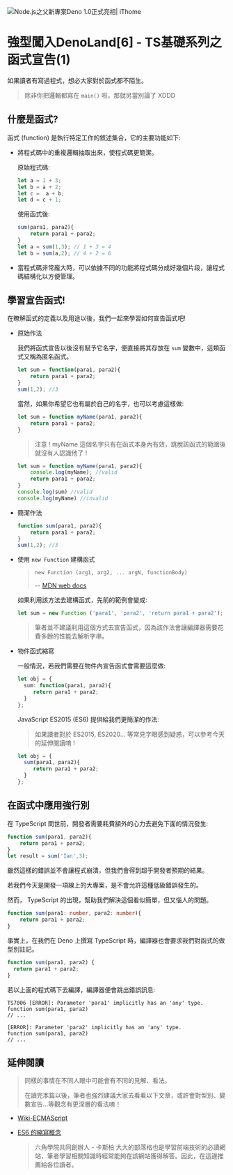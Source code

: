 ![Node.js之父新專案Deno 1.0正式亮相| iThome](https://s4.itho.me/sites/default/files/styles/picture_size_large/public/field/image/v1_wide.jpg?itok=aqrO_0jM)

# 強型闖入DenoLand[6] - TS基礎系列之函式宣告(1)

如果讀者有寫過程式，想必大家對於函式都不陌生。

> 除非你把邏輯都寫在 `main()` 啦，那就另當別論了 XDDD

## 什麼是函式?

函式 (function) 是執行特定工作的敘述集合，它的主要功能如下:

- 將程式碼中的重複邏輯抽取出來，使程式碼更簡潔。

  原始程式碼:

  ```typescript
  let a = 1 + 3;
  let b = a + 2;
  let c =  a + b;
  let d = c + 1;
  ```

  使用函式後:

  ```typescript
  sum(para1, para2){
      return para1 + para2;
  }
  let a = sum(1,3); // 1 + 3 = 4
  let b = sum(a,2); // 4 + 2 = 6
  ```

- 當程式碼非常龐大時，可以依據不同的功能將程式碼分成好幾個片段，讓程式碼結構化以方便管理。

## 學習宣告函式!

在瞭解函式的定義以及用途以後，我們一起來學習如何宣告函式吧!

- 原始作法

  我們將函式宣告以後沒有賦予它名字，便直接將其存放在 `sum` 變數中，這類函式又稱為匿名函式。

  ```typescript
  let sum = function(para1, para2){
      return para1 + para2;
  }
  sum(1,2); //3
  ```

  當然，如果你希望它也有屬於自己的名字，也可以考慮這樣做:

  ```typescript
  let sum = function myName(para1, para2){
      return para1 + para2;
  }
  ```

  > 注意 ! myName 這個名字只有在函式本身內有效，跳脫該函式的範圍後就沒有人認識他了 !

  ```typescript
  let sum = function myName(para1, para2){
      console.log(myName); //valid
      return para1 + para2;
  }
  console.log(sum) //valid
  console.log(myName) //invalid
  ```

- 簡潔作法

  ```typescript
  function sum(para1, para2){
      return para1 + para2;
  }
  sum(1,2); //3
  ```

- 使用 `new Function` 建構函式

  > ```new Function (arg1, arg2, ... argN, functionBody)```
  >
  > -- [MDN web docs](https://developer.mozilla.org/zh-TW/docs/Web/JavaScript/Reference/Functions)

  如果利用該方法去建構函式，先前的範例會變成:

  ```typescript
  let sum = new Function ('para1', 'para2', 'return para1 + para2');
  ```

  > 筆者並不建議利用這個方式去宣告函式，因為該作法會讓編譯器需要花費多餘的性能去解析字串。

- 物件函式縮寫

  一般情況，若我們需要在物件內宣告函式會需要這麼做:

  ```typescript
  let obj = {
    sum: function(para1, para2){
       return para1 + para2; 
    }  
  };
  ```

  JavaScript ES2015 (ES6) 提供給我們更簡潔的作法:

  > 如果讀者對於 ES2015, ES2020... 等常見字眼感到疑惑，可以參考今天的延伸閱讀唷 !

  ```typescript
  let obj = {
    sum(para1, para2){
       return para1 + para2; 
    }  
  };
  ```

## 在函式中應用強行別

在 TypeScript 問世前，開發者需要耗費額外的心力去避免下面的情況發生:

```typescript
function sum(para1, para2){
    return para1 + para2;
}
let result = sum('Ian',3);
```

雖然這樣的錯誤並不會讓程式崩潰，但我們會得到超乎開發者預期的結果。

若我們今天是開發一項線上的大專案，是不會允許這種低級錯誤發生的。

然而， TypeScript 的出現，幫助我們解決這個看似簡單，但又惱人的問題。

```typescript
function sum(para1: number, para2: number){
    return para1 + para2;
}
```

事實上，在我們在 Deno 上撰寫 TypeScript 時，編譯器也會要求我們對函式的做型別註記。

```typescript
function sum(para1, para2) {
  return para1 + para2;
}
```

若以上面的程式碼下去編譯，編譯器便會跳出錯誤訊息:

```
TS7006 [ERROR]: Parameter 'para1' implicitly has an 'any' type.
function sum(para1, para2) 
// ...
```

```
[ERROR]: Parameter 'para2' implicitly has an 'any' type.
function sum(para1, para2)
// ...
```

## 延伸閱讀

> 同樣的事情在不同人眼中可能會有不同的見解、看法。
>
> 在讀完本篇以後，筆者也強烈建議大家去看看以下文章，或許會對型別、變數宣告...等觀念有更深層的看法唷！

- [Wiki-ECMAScript](https://zh.wikipedia.org/wiki/ECMAScript)

- [ES6 的縮寫概念](https://wcc723.github.io/javascript/2017/12/23/javascript-short-hand/)

  > 六角學院共同創辦人 - 卡斯柏 大大的部落格也是學習前端技術的必讀網站，筆者學習相關知識時經常能夠在該網站獲得解答。因此，在這邊推薦給各位讀者。

